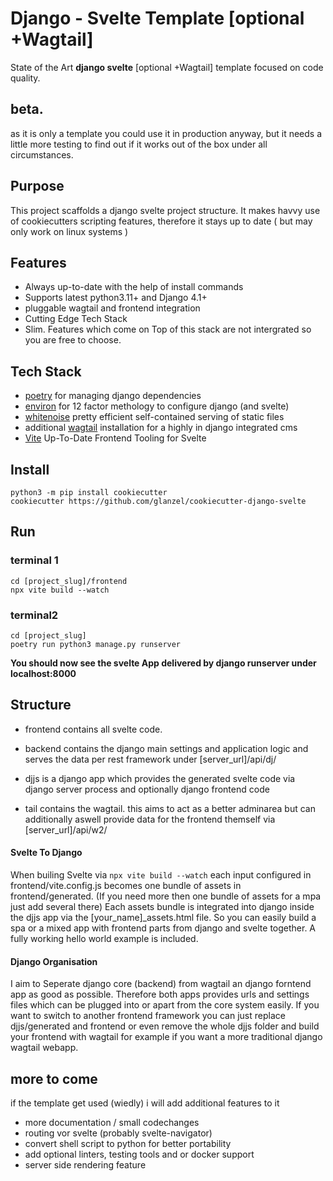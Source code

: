 # Django - Svelte  Template [optional +Wagtail] 

State of the Art **django  svelte** [optional +Wagtail] template focused on code quality.

## beta. 
as it is only a template you could use it in production anyway, but it needs a little more testing to find out if it works out of the box under all circumstances. 

## Purpose

This project scaffolds a django svelte project structure.
It makes havvy use of cookiecutters scripting features, therefore it stays up to date
( but may only work on linux systems )

## Features

- Always up-to-date with the help of install commands 
- Supports latest python3.11+ and Django 4.1+
- pluggable wagtail and frontend integration
- Cutting Edge Tech Stack
- Slim. Features which come on Top of this stack are not intergrated so you are free to choose. 

## Tech Stack

- [poetry](https://github.com/python-poetry/poetry) for managing django dependencies
- [environ](https://github.com/joke2k/django-environ) for 12 factor methology to configure django (and svelte)
- [whitenoise](https://github.com/evansd/whitenoise) pretty efficient self-contained  serving of static files 
- additional [wagtail](https://github.com/wagtail/wagtail) installation for a highly in django integrated cms
- [Vite](https://github.com/vitejs/vite) Up-To-Date Frontend Tooling for Svelte 


## Install
```
python3 -m pip install cookiecutter
cookiecutter https://github.com/glanzel/cookiecutter-django-svelte
```

## Run
### terminal 1
```
cd [project_slug]/frontend
npx vite build --watch
```

### terminal2
```
cd [project_slug]
poetry run python3 manage.py runserver
```

**You should now see the svelte App delivered by django runserver under localhost:8000**

## Structure
- frontend contains all svelte code. 

- backend contains the django main settings and application logic and serves the data per rest framework under [server_url]/api/dj/

- djjs is a django app which provides the generated svelte code via django server process and optionally django frontend code

- tail contains the wagtail. this aims to act as a better adminarea but can additionally aswell provide data for the frontend themself via [server_url]/api/w2/  

#### Svelte To Django
When builing Svelte via `npx vite build --watch` each input configured in frontend/vite.config.js becomes one bundle of assets in frontend/generated. (If you need more then one bundle of assets for a mpa just add several there) 
Each assets bundle is integrated into django inside the djjs app via the [your_name]_assets.html file. So you can easily build a spa or a mixed app with frontend parts from django and svelte together. 
A fully working hello world example is included. 

#### Django Organisation 
I aim to Seperate django core (backend) from wagtail an django forntend app as good as possible. Therefore both apps provides urls and settings files which can be plugged into or apart from the core system easily. If you want to switch to another frontend framework you can just replace djjs/generated and frontend or even remove the whole djjs folder and build your frontend with wagtail for example if you want a more traditional django wagtail webapp.   

## more to come
if the template get used (wiedly) i will add additional features to it
- more documentation / small codechanges
- routing vor svelte (probably svelte-navigator)
- convert shell script to python for better portability
- add optional linters, testing tools and or docker support
- server side rendering feature
 


